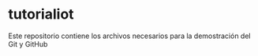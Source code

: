 # tutorialiot
Este repositorio contiene los archivos necesarios para la demostración del Git y GitHub
